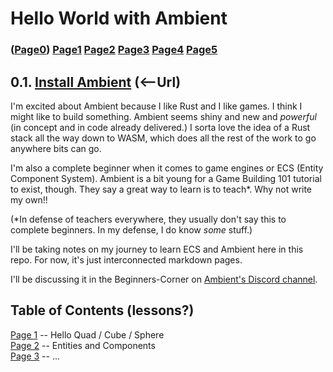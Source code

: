 # Hello World with Ambient
### **([Page0](index.md))** [Page1](page1_hello.md) [Page2](page2_entities_components.md) [Page3]() [Page4]() [Page5]() 

## 0.1. [Install Ambient](https://ambientrun.github.io/Ambient/user/installing.html) (<--Url)

I'm excited about Ambient because I like Rust and I like games.  I think I might like to build something.  Ambient seems shiny and new and _powerful_ (in concept and in code already delivered.)  I sorta love the idea of a Rust stack all the way down to WASM, which does all the rest of the work to go anywhere bits can go.

I'm also a complete beginner when it comes to game engines or ECS (Entity Component System).  Ambient is a bit young for a Game Building 101 tutorial to exist, though. They say a great way to learn is to teach*.  Why not write my own!!

(*In defense of teachers everywhere, they usually don't say this to complete beginners.  In my defense, I do know _some_ stuff.)

I'll be taking notes on my journey to learn ECS and Ambient here in this repo.  For now, it's just interconnected markdown pages.

I'll be discussing it in the Beginners-Corner on [Ambient's Discord channel](https://discord.gg/ambient).

## Table of Contents (lessons?)
[Page 1](page1_hello.md) -- Hello Quad / Cube / Sphere  
[Page 2](page2_entities_components) -- Entities and Components  
[Page 3]() -- ...  
